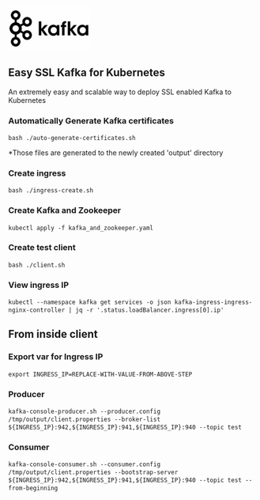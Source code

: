<img src="https://github.com/se7enack/Easy-SSL-Kafka-for-K8S/blob/main/logo.png?raw=true"  width="33%" height="33%">


## Easy SSL Kafka for Kubernetes
An extremely easy and scalable way to deploy SSL enabled Kafka to Kubernetes

### Automatically Generate Kafka certificates
```
bash ./auto-generate-certificates.sh
```
*Those files are generated to the newly created 'output' directory

### Create ingress
```
bash ./ingress-create.sh
```

### Create Kafka and Zookeeper
```
kubectl apply -f kafka_and_zookeeper.yaml
```

### Create test client
```
bash ./client.sh
```

### View ingress IP
```
kubectl --namespace kafka get services -o json kafka-ingress-ingress-nginx-controller | jq -r '.status.loadBalancer.ingress[0].ip'
```

## From inside client
### Export var for Ingress IP
```
export INGRESS_IP=REPLACE-WITH-VALUE-FROM-ABOVE-STEP
```

### Producer
```
kafka-console-producer.sh --producer.config /tmp/output/client.properties --broker-list ${INGRESS_IP}:942,${INGRESS_IP}:941,${INGRESS_IP}:940 --topic test
```

### Consumer
```
kafka-console-consumer.sh --consumer.config /tmp/output/client.properties --bootstrap-server ${INGRESS_IP}:942,${INGRESS_IP}:941,${INGRESS_IP}:940 --topic test --from-beginning
```

